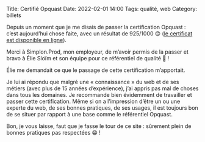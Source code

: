 Title: Certifié Opquast
Date: 2022-02-01 14:00
Tags: qualité, web
Category: billets

Depuis un moment que je me disais de passer la certification Opquast : c’est aujourd’hui chose faite, avec un résultat de 925/1000 😊 ([le certificat est disponible en ligne](https://directory.opquast.com/fr/certificat/EMPZFD/)).

Merci à Simplon.Prod, mon employeur, de m’avoir permis de la passer et bravo à Élie Sloïm et son équipe pour ce référentiel de qualité 💪 !

Élie me demandait ce que le passage de cette certification m’apportait.

Je lui ai répondu que malgré une « connaissance » du web et de ses métiers (avec plus de 15 années d’expérience), j’ai appris pas mal de choses dans tous les domaines. Je recommande bien évidemment de travailler et passer cette certification. Même si on a l’impression d’être un ou une experte du web, de ses bonnes pratiques, de ses usages, il est toujours bon de se situer par rapport à une base comme le référentiel Opquast.

Bon, je vous laisse, faut que je fasse le tour de ce site : sûrement plein de bonnes pratiques pas respectées 😁 !
